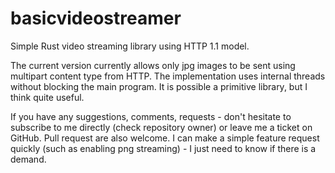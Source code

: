 # basicvideostreamer
Simple Rust video streaming library using HTTP 1.1 model.

The current version currently allows only jpg images to be sent using multipart content type from HTTP.
The implementation uses internal threads without blocking the main program. 
It is possible a primitive library, but I think quite useful.

If you have any suggestions, comments, requests - don't hesitate to subscribe to me directly (check repository owner) or leave me a ticket on GitHub.
Pull request are also welcome. I can make a simple feature request quickly (such as enabling png streaming) - I just need to know if there is a demand.
